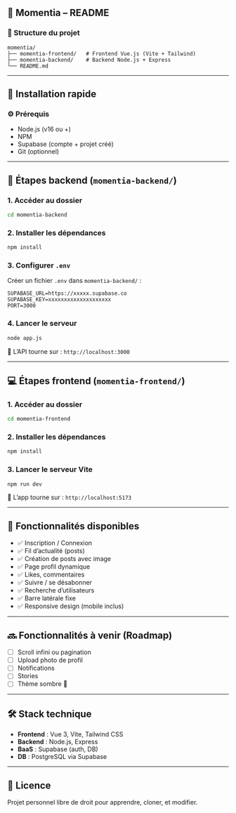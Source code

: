 

## 🌟 Momentia – README

### 📁 Structure du projet

```
momentia/
├── momentia-frontend/   # Frontend Vue.js (Vite + Tailwind)
├── momentia-backend/    # Backend Node.js + Express
└── README.md
```

---

## 🚀 Installation rapide

### ⚙️ Prérequis

- Node.js (v16 ou +)
- NPM
- Supabase (compte + projet créé)
- Git (optionnel)

---

## 🔧 Étapes backend (`momentia-backend/`)

### 1. Accéder au dossier
```bash
cd momentia-backend
```

### 2. Installer les dépendances
```bash
npm install
```

### 3. Configurer `.env`
Créer un fichier `.env` dans `momentia-backend/` :

```
SUPABASE_URL=https://xxxxx.supabase.co
SUPABASE_KEY=xxxxxxxxxxxxxxxxxxxx
PORT=3000
```

### 4. Lancer le serveur
```bash
node app.js
```

📍 L’API tourne sur : `http://localhost:3000`

---

## 💻 Étapes frontend (`momentia-frontend/`)

### 1. Accéder au dossier
```bash
cd momentia-frontend
```

### 2. Installer les dépendances
```bash
npm install
```

### 3. Lancer le serveur Vite
```bash
npm run dev
```

📍 L’app tourne sur : `http://localhost:5173`

---

## 🧠 Fonctionnalités disponibles

- ✅ Inscription / Connexion
- ✅ Fil d’actualité (posts)
- ✅ Création de posts avec image
- ✅ Page profil dynamique
- ✅ Likes, commentaires
- ✅ Suivre / se désabonner
- ✅ Recherche d’utilisateurs
- ✅ Barre latérale fixe
- ✅ Responsive design (mobile inclus)

---

## 🔜 Fonctionnalités à venir (Roadmap)

- [ ] Scroll infini ou pagination
- [ ] Upload photo de profil
- [ ] Notifications
- [ ] Stories
- [ ] Thème sombre 🌙

---

## 🛠 Stack technique

- **Frontend** : Vue 3, Vite, Tailwind CSS
- **Backend** : Node.js, Express
- **BaaS** : Supabase (auth, DB)
- **DB** : PostgreSQL via Supabase

---

## 📄 Licence

Projet personnel libre de droit pour apprendre, cloner, et modifier.

